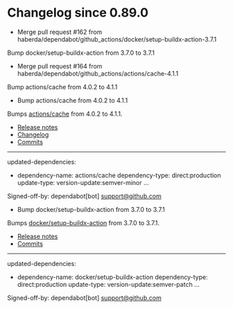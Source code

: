 # Changelog since 0.89.0
- Merge pull request #162 from haberda/dependabot/github_actions/docker/setup-buildx-action-3.7.1

Bump docker/setup-buildx-action from 3.7.0 to 3.7.1 
- Merge pull request #164 from haberda/dependabot/github_actions/actions/cache-4.1.1

Bump actions/cache from 4.0.2 to 4.1.1 
- Bump actions/cache from 4.0.2 to 4.1.1

Bumps [actions/cache](https://github.com/actions/cache) from 4.0.2 to 4.1.1.
- [Release notes](https://github.com/actions/cache/releases)
- [Changelog](https://github.com/actions/cache/blob/main/RELEASES.md)
- [Commits](https://github.com/actions/cache/compare/v4.0.2...v4.1.1)

---
updated-dependencies:
- dependency-name: actions/cache
  dependency-type: direct:production
  update-type: version-update:semver-minor
...

Signed-off-by: dependabot[bot] <support@github.com> 
- Bump docker/setup-buildx-action from 3.7.0 to 3.7.1

Bumps [docker/setup-buildx-action](https://github.com/docker/setup-buildx-action) from 3.7.0 to 3.7.1.
- [Release notes](https://github.com/docker/setup-buildx-action/releases)
- [Commits](https://github.com/docker/setup-buildx-action/compare/v3.7.0...v3.7.1)

---
updated-dependencies:
- dependency-name: docker/setup-buildx-action
  dependency-type: direct:production
  update-type: version-update:semver-patch
...

Signed-off-by: dependabot[bot] <support@github.com> 
